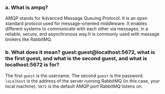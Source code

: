 ### a. What is ampq?

AMQP stands for Advanced Message Queuing Protocol.
It is an open standard protocol used for message-oriented middleware. It enables different systems to communicate with each other via messages, in a reliable, secure, and asynchronous way.It is commonly used with message brokers like RabbitMQ.

### b. What does it mean? guest:guest@localhost:5672, what is the first guest, and what is the second guest, and what is localhost:5672 is for?

The first `guest` is the username. The second `guest` is the password. `localhost` is the address of the server running RabbitMQ (in this case, your local machine). `5672` is the default AMQP port RabbitMQ listens on.